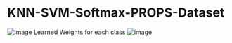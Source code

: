 # KNN-SVM-Softmax-PROPS-Dataset
![image](https://user-images.githubusercontent.com/62698742/219967335-7e591937-ad87-4f39-b811-59a84a7079e8.png)
Learned Weights for each class
![image](https://user-images.githubusercontent.com/62698742/219967360-0b45688f-c01a-4acd-bce0-0ccdf09a38bd.png)
